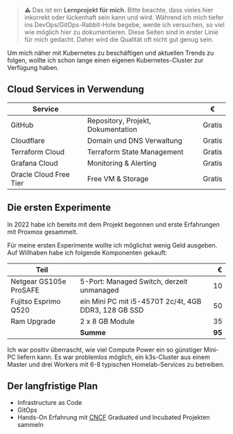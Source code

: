 > ⚠️ Das ist ein **Lernprojekt für mich**. Bitte beachte, dass vieles hier inkorrekt oder lückenhaft sein kann und wird. Während ich mich tiefer ins DevOps/GitOps-Rabbit-Hole begebe, werde ich versuchen, so viel wie möglich hier zu dokumentieren. Diese Seiten sind in erster Linie für mich gedacht. Daher wird die Qualität oft nicht gut genug sein.

Um mich näher mit Kubernetes zu beschäftigen und aktuellen Trends zu folgen, wollte ich schon lange einen eigenen Kubernetes-Cluster zur Verfügung haben.

## Cloud Services in Verwendung

| Service                |                                    | €      |
| ---------------------- | ---------------------------------- | ------ |
| GitHub                 | Repository, Projekt, Dokumentation | Gratis |
| Cloudflare             | Domain und DNS Verwaltung          | Gratis |
| Terraform Cloud        | Terraform State Management         | Gratis |
| Grafana Cloud          | Monitoring & Alerting              | Gratis |
| Oracle Cloud Free Tier | Free VM & Storage                  | Gratis |

## Die ersten Experimente

In 2022 habe ich bereits mit dem Projekt begonnen und erste Erfahrungen mit Proxmox gesammelt.

Für meine ersten Experimente wollte ich möglichst wenig Geld ausgeben. Auf Willhaben habe ich folgende Komponenten gekauft:

| Teil                   |                                                      |      € |
| ---------------------- | ---------------------------------------------------- | -----: |
| Netgear GS105e ProSAFE | 5-Port: Managed Switch, derzeit unmanaged            |     10 |
| Fujitso Esprimo Q520   | ein Mini PC mit i5-4570T 2c/4t, 4GB DDR3, 128 GB SSD |     50 |
| Ram Upgrade            | 2 x 8 GB Module                                      |     35 |
|                        | **Summe**                                            | **95** |

Ich war positiv überrascht, wie viel Compute Power ein so günstiger Mini-PC liefern kann. Es war problemlos möglich, ein k3s-Cluster aus einem Master und drei Workers mit 6-8 typischen Homelab-Services zu betreiben.

## Der langfristige Plan

* Infrastructure as Code 
* GitOps
* Hands-On Erfahrung mit [CNCF](https://www.cncf.io) Graduated und Incubated Projekten sammeln

